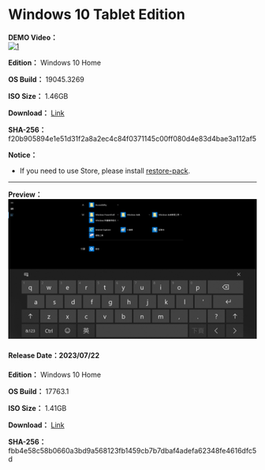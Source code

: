 # Windows 10 Tablet Edition

**DEMO Video：** <br>
[![1](https://github.com/WhatTheBlock/WindowsSimplify/assets/34786954/6b8b6597-e77d-4371-aa57-7143bb29049c)](https://youtu.be/138yIGLMMJI "DEMO Video")

**Edition：** Windows 10 Home

**OS Build：** 19045.3269

**ISO Size：** 1.46GB

**Download：** [Link](https://github.com/WhatTheBlock/WindowsSimplify/releases/download/iso/19045.3269_tablet_230722.iso)

**SHA-256：** f20b905894e1e51d31f2a8a2ec4c84f0371145c00ff080d4e83d4bae3a112af5

**Notice：**
- If you need to use Store, please install [restore-pack](https://github.com/WhatTheBlock/WindowsSimplify/releases/tag/restore-pack).

----

**Preview：**
![preview](https://github.com/WhatTheBlock/WindowsSimplify/blob/master/preview/17763.1_tablet_230722.png)

#### Release Date：2023/07/22

**Edition：** Windows 10 Home

**OS Build：** 17763.1

**ISO Size：** 1.41GB

**Download：** [Link](https://github.com/WhatTheBlock/WindowsSimplify/releases/download/iso/17763.1_tablet_230722.iso)

**SHA-256：** fbb4e58c58b0660a3bd9a568123fb1459cb7b7dbaf4adefa62348fe4616dfc5d
